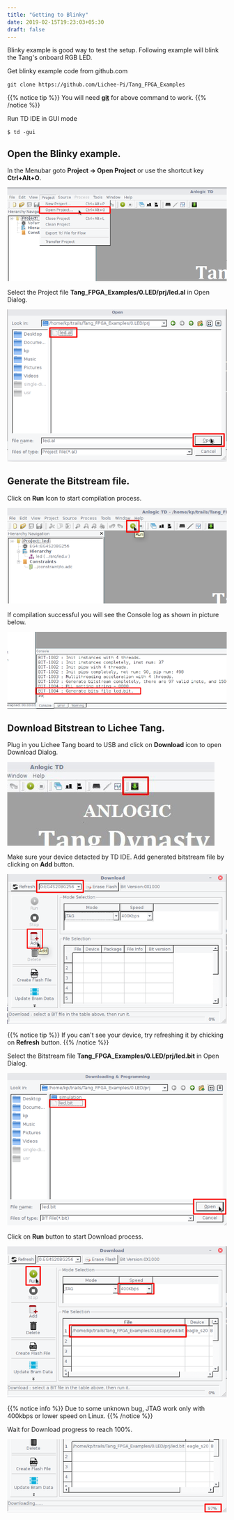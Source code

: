 ```yaml
---
title: "Getting to Blinky"
date: 2019-02-15T19:23:03+05:30
draft: false
---
```


Blinky example is good way to test the setup. Following example will blink the Tang's onboard RGB LED.

Get blinky example code from github.com 

```
git clone https://github.com/Lichee-Pi/Tang_FPGA_Examples

```
{{% notice tip %}}
You will need [**git**](https://git-scm.com/) for above command to work.
{{% /notice %}}

Run TD IDE in GUI mode

```
$ td -gui
```

## Open the Blinky example.

In the Menubar goto **Project -> Open Project** or use the shortcut key **Ctrl+Alt+O**.

![Open project](/getting-started/Getting-to-Blinky/images/a.png "Open project")

Select the Project file **Tang_FPGA_Examples/0.LED/prj/led.al** in Open Dialog.

![Open project dialog](/getting-started/Getting-to-Blinky/images/b.png "Open project dialog")

## Generate the Bitstream file.

Click on **Run** Icon to start compilation process.

![Start Compilation](/getting-started/Getting-to-Blinky/images/c.png "Start Compilation")

If compilation successful you will see the Console log as shown in picture below.

![Console log](/getting-started/Getting-to-Blinky/images/d.png "Console log")

## Download Bitstrean to Lichee Tang.

Plug in you Lichee Tang board to USB and click on **Download** icon to open Download Dialog. 

![Open Download box](/getting-started/Getting-to-Blinky/images/d1.jpg "Open Download box")

Make sure your device detacted by TD IDE. Add generated bitstream file by clicking on **Add** button.

![Open Bitstream](/getting-started/Getting-to-Blinky/images/e.png "Open Bitstream")

{{% notice tip %}}
If you can't see your device, try refreshing it by chicking on **Refresh** button.
{{% /notice %}}

Select the Bitstream file **Tang_FPGA_Examples/0.LED/prj/led.bit** in Open Dialog.

![Open Bitstream dialog](/getting-started/Getting-to-Blinky/images/f.png "Open Bitstream dialog")

Click on **Run** button to start Download process.

![start download](/getting-started/Getting-to-Blinky/images/g.png "start download")

{{% notice info %}}
Due to some unknown bug, JTAG work only with 400kbps or lower speed on Linux.
{{% /notice %}}

Wait for Download progress to reach 100%.

![Downlod progress](/getting-started/Getting-to-Blinky/images/h.png "Downlod progress")
